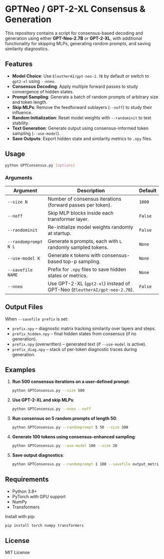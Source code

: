# GPTNeo / GPT‑2-XL Consensus & Generation

This repository contains a script for consensus-based decoding and generation using either **GPT-Neo-2.7B** or **GPT-2-XL**, with additional functionality for skipping MLPs, generating random prompts, and saving similarity diagnostics.

## Features

- **Model Choice**: Use `EleutherAI/gpt-neo-2.7B` by default or switch to `gpt2-xl` using `--nneo`.
- **Consensus Decoding**: Apply multiple forward passes to study convergence of hidden states.
- **Prompt Sampling**: Generate a batch of random prompts of arbitrary size and token length.
- **Skip MLPs**: Remove the feedforward sublayers (`--noff`) to study their influence.
- **Random Initialization**: Reset model weights with `--randominit` to test stability.
- **Text Generation**: Generate output using consensus-informed token sampling (`--use-model`).
- **Save Outputs**: Export hidden state and similarity metrics to `.npy` files.

## Usage

```bash
python GPTConsensus.py [options]
```

### Arguments

| Argument               | Description                                                                   | Default     |
|------------------------|-------------------------------------------------------------------------------|-------------|
| `--size N`             | Number of consensus iterations (forward passes per token).                    | `1000`      |
| `--noff`               | Skip MLP blocks inside each transformer layer.                                | `False`     |
| `--randominit`         | Re-initialize model weights randomly at startup.                              | `False`     |
| `--randomprompt N L`   | Generate `N` prompts, each with `L` randomly sampled tokens.                  | `None`      |
| `--use-model K`        | Generate `K` tokens with consensus-based top-p sampling.                      | `None`      |
| `--savefile NAME`      | Prefix for `.npy` files to save hidden states or metrics.                     | `None`      |
| `--nneo`               | Use GPT-2-XL (`gpt2-xl`) instead of GPT-Neo (`EleutherAI/gpt-neo-2.7B`).      | `False`     |

## Output Files

When `--savefile prefix` is set:

- `prefix.npy` – diagnostic matrix tracking similarity over layers and steps.
- `prefix_hidden.npy` – final hidden states from consensus (if no generation).
- `prefix.npy` (overwritten) – generated text (if `--use-model` is active).
- `prefix_diag.npy` – stack of per-token diagnostic traces during generation.

## Examples

1. **Run 500 consensus iterations on a user-defined prompt**:
   ```bash
   python GPTConsensus.py --size 500
   ```

2. **Use GPT-2-XL and skip MLPs**:
   ```bash
   python GPTConsensus.py --nneo --noff
   ```

3. **Run consensus on 5 random prompts of length 50**:
   ```bash
   python GPTConsensus.py --randomprompt 5 50 --size 300
   ```

4. **Generate 100 tokens using consensus-enhanced sampling**:
   ```bash
   python GPTConsensus.py --use-model 100 --size 20
   ```

5. **Save output diagnostics**:
   ```bash
   python GPTConsensus.py --randomprompt 1 100 --savefile output_metrics
   ```

## Requirements

- Python 3.8+
- PyTorch with GPU support
- NumPy
- Transformers

Install with pip:
```bash
pip install torch numpy transformers
```

## License

MIT License
